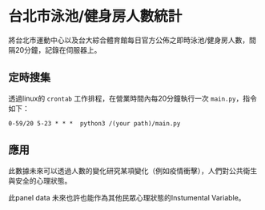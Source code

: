 # 台北市泳池/健身房人數統計

將台北市運動中心以及台大綜合體育館每日官方公佈之即時泳池/健身房人數，間隔20分鐘，記錄在伺服器上。
## 定時搜集
透過linux的 `crontab` 工作排程，在營業時間內每20分鐘執行一次 `main.py`，指令如下：
```
0-59/20 5-23 * * *  python3 /(your path)/main.py
```

## 應用
此數據未來可以透過人數的變化研究某項變化（例如疫情衝擊），人們對公共衛生與安全的心理狀態。

此panel data 未來也許也能作為其他民眾心理狀態的Instumental Variable。
